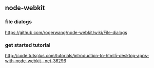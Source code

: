 ## node-webkit

### file dialogs
https://github.com/rogerwang/node-webkit/wiki/File-dialogs

### get started tutorial
http://code.tutsplus.com/tutorials/introduction-to-html5-desktop-apps-with-node-webkit--net-36296